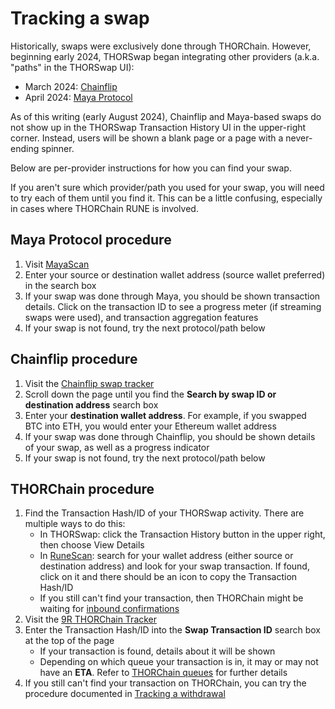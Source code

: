 # Tracking a swap

Historically, swaps were exclusively done through THORChain.  However,
beginning early 2024, THORSwap began integrating other providers
(a.k.a. "paths" in the THORSwap UI):

- March 2024: [Chainflip][1]
- April 2024: [Maya Protocol][2]

<div class="warning">
As of this writing (early August 2024), Chainflip and Maya-based swaps do not
show up in the THORSwap Transaction History UI in the upper-right corner.
Instead, users will be shown a blank page or a page with a never-ending
spinner.
</div>

Below are per-provider instructions for how you can find your swap.

If you aren't sure which provider/path you used for your swap, you will
need to try each of them until you find it.  This can be a little confusing,
especially in cases where THORChain RUNE is involved.

## Maya Protocol procedure

1. Visit [MayaScan]
1. Enter your source or destination wallet address (source wallet preferred) in the search box
1. If your swap was done through Maya, you should be shown transaction details.  Click on the transaction ID to see a progress meter (if streaming swaps were used), and transaction aggregation features
1. If your swap is not found, try the next protocol/path below

## Chainflip procedure

1. Visit the [Chainflip swap tracker]
1. Scroll down the page until you find the **Search by swap ID or destination address** search box
1. Enter your **destination wallet address**.  For example, if you swapped BTC into ETH, you would enter your Ethereum wallet address
1. If your swap was done through Chainflip, you should be shown details of your swap, as well as a progress indicator
1. If your swap is not found, try the next protocol/path below

## THORChain procedure

1. Find the Transaction Hash/ID of your THORSwap activity.  There are multiple ways to do this:
   - In THORSwap: click the Transaction History button in the upper right, then choose View Details
   - In [RuneScan]: search for your wallet address (either source or destination address) and look for your swap transaction.  If found, click on it and there should be an icon to copy the Transaction Hash/ID
   - If you still can't find your transaction, then THORChain might be waiting for [inbound confirmations](../thorchain/inbound-confirmations.md)
1. Visit the [9R THORChain Tracker]
1. Enter the Transaction Hash/ID into the **Swap Transaction ID** search box at the top of the page
   - If your transaction is found, details about it will be shown
   - Depending on which queue your transaction is in, it may or may not have an **ETA**.  Refer to [THORChain queues](../thorchain/queues.md) for further details
1. If you still can't find your transaction on THORChain, you can try the procedure documented in [Tracking a withdrawal](tracking-a-withdrawal.md)

[1]: https://thorswap.medium.com/cross-chain-made-easy-thorswap-integrates-chainflip-liquidity-network-3894d24db1b8
[2]: https://thorswap.medium.com/seamless-cross-chain-trading-thorswap-welcomes-maya-protocol-ba89b918b879
[9R THORChain Tracker]: https://track.ninerealms.com/
[Chainflip swap tracker]: https://scan.chainflip.io/swaps
[MayaScan]: https://www.mayascan.org/
[RuneScan]: https://runescan.io/
